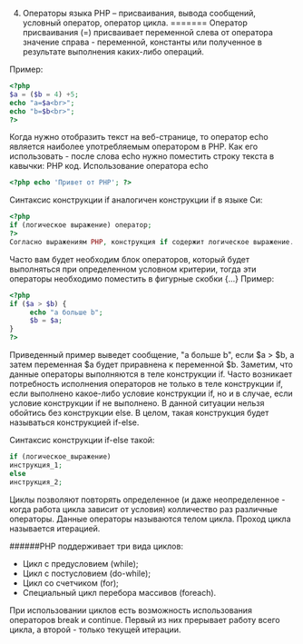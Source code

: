 04. Операторы языка PHP – присваивания, вывода сообщений, условный оператор, оператор цикла.
=======
Оператор присваивания (=) присваивает переменной слева от оператора значение справа - переменной, константы или полученное в результате выполнения каких-либо операций.

Пример:
```PHP
<?php 
$a = ($b = 4) +5;
echo "a=$a<br>";
echo "b=$b<br>";
?>
```
Когда нужно отобразить текст на веб-странице, то оператор echo является наиболее употребляемым оператором в PHP. Как его иcпользовать - после слова echo нужно поместить строку текста в кавычки:
PHP код. Использование оператора echo
```PHP
<?php echo 'Привет от PHP'; ?>
```
Синтаксис конструкции if аналогичен конструкции if в языке Си:
```PHP
<?php
if (логическое выражение) оператор;
?>
Согласно выражениям PHP, конструкция if содержит логическое выражение. Если логическое выражение истинно (true), то оператор, следующий за конструкцией if будет исполнен, а если логическое выражение ложно (false), то следующий за if оператор исполнен не будет.
```
Часто вам будет необходим блок операторов, который будет выполняться при определенном условном критерии, тогда эти операторы необходимо поместить в фигурные скобки {...} Пример:
```PHP
<?php
if ($a > $b) {
     echo "a больше b";
     $b = $a;
}
?>
```
Приведенный пример выведет сообщение, "a больше b", если $a > $b, а затем переменная $a будет приравнена к переменной $b. Заметим, что данные операторы выполняются в теле конструкции if.
Часто возникает потребность исполнения операторов не только в теле конструкции if, если выполнено какое-либо условие конструкции if, но и в случае, если условие конструкции if не выполнено. В данной ситуации нельзя обойтись без конструкции else. В целом, такая конструкция будет называться конструкцией if-else.

Синтаксис конструкции if-else такой:
```PHP
if (логическое_выражение)
инструкция_1;
else
инструкция_2;
```
Циклы позволяют повторять определенное (и даже неопределенное - когда работа цикла зависит от условия) колличество раз различные операторы. Данные операторы называются телом цикла. Проход цикла называется итерацией.

######PHP поддерживает три вида циклов:

 - Цикл с предусловием (while);
 - Цикл с постусловием (do-while);
 - Цикл со счетчиком (for);
 - Специальный цикл перебора массивов (foreach).

При использовании циклов есть возможность использования операторов break и continue. Первый из них прерывает работу всего цикла, а второй - только текущей итерации.
